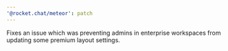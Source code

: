 ```yaml
---
'@rocket.chat/meteor': patch
---
```


Fixes an issue which was preventing admins in enterprise workspaces from updating some premium layout settings.
